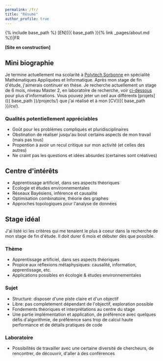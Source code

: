 ```yaml
---
permalink: /fr/
title: "Résumé"
author_profile: true
---
```

{% include base_path %}
[EN]({{ base_path }}{% link _pages/about.md %})|FR

**[Site en construction]**

## Mini biographie
Je termine actuellement ma scolarité à [Polytech Sorbonne](https://www.polytech.sorbonne-universite.fr/formations/mathematiques-appliques-et-informatique) en spécialité Mathématiques Appliquées et Informatique. Après mon stage de fin d'étude, j'aimerais continuer en thèse. Je recherche actuellement un stage de 6 mois, niveau Master 2, en laboratoire de recherche, voir [ci-dessous](#stage-idéal) pour plus d'informations. Vous pouvez jeter un oeil aux différents [projets]({{ base_path }}/projects/) que j'ai réalisé et à mon [CV]({{ base_path }}/cv/).

### Qualités potentiellement appréciables
* Goût pour les problèmes compliqués et pluridisciplinaires
* Obstination de réaliser jusqu'au bout certains aspects de mon travail (mais pas tous)
* Propention à avoir un recul critique sur mon activité (et celles des autres)
* Ne craint pas les questions et idées absurdes (certaines sont créatives)

## Centre d'intérêts
* Apprentissage artificiel, dans ses aspects théoriques
* Écologie et études environnementales
* Réseaux Bayésiens, inférence et causalité
* Optimisation combinatoire, théorie des graphes
* Approches topologiques pour l'analyse de données

## Stage idéal
J'ai listé ici les critères qui me tenaient le plus à coeur dans la recherche de mon stage de fin d'étude. Il doit durer 6 mois et débuter dès que possible.

### Thème
* Apprentissage artificiel, dans ses aspects théoriques
* Propice aux réflexions métaphysiques: causalité, information, apprentissage, etc.
* Applications possibles en écologie & études environnementales

### Sujet
* Structuré: disposer d'une piste claire et d'un objectif
* Libre: pas completement dépendant de l'objectif, exploration possible
* Fondements théoriques et interprétations au centre du stage
* Une partie implémentation et application, de préférence avec quelques défis d'algorithmie, de préférence sans trop de calcul haute performance et de détails pratiques de code

### Laboratoire
<!-- * Une ville agréable et riche à découvrir, Toulouse, Lyon, Nancy, Grenoble
* Laboratoire accessible en vélo
* Travail en présentiel, avec quelque flexibilité -->
* Possibilités de travailler avec une certaine diversité de chercheurs, de rencontrer, de découvrir, d'aller à des conférences

<!-- ### Divers
* Éviter d'être financé par des organisations louches (industries d'armement, finance, acquisition de données personelles, etc.) -->
